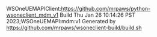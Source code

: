   WSOneUEMAPIClient:https://github.com/mrpaws/python-wsoneclient_mdm_v1
  Build Thu Jan 26 10:14:26 PST 2023;WSOneUEMAPI:mdm:v1
  Generated by https://github.com/mrpaws/wsoneclient-build/build.sh
